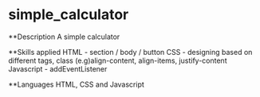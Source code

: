 # simple_calculator

**Description
A simple calculator

**Skills applied
HTML - section / body / button 
CSS - designing based on different tags, class (e.g)align-content, align-items, justify-content 
Javascript - addEventListener

**Languages
HTML, CSS and Javascript
